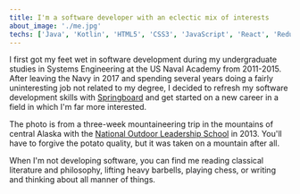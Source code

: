```yaml
---
title: I'm a software developer with an eclectic mix of interests
about_image: './me.jpg'
techs: ['Java', 'Kotlin', 'HTML5', 'CSS3', 'JavaScript', 'React', 'Redux', 'Express', 'Node', 'Three.js', 'Python', 'Flask', 'SQL', 'SQLAlchemy', 'Retrofit', 'RoomDB']
---
```


I first got my feet wet in software development during my undergraduate studies in Systems Engineering at the US Naval Academy from 2011-2015. After leaving the Navy in 2017 and spending several years doing a fairly uninteresting job not related to my degree, I decided to refresh my software development skills with [Springboard](https://www.springboard.com) and get started on a new career in a field in which I'm far more interested.

The photo is from a three-week mountaineering trip in the mountains of central Alaska with the [National Outdoor Leadership School](https://www.nols.edu/en/) in 2013. You'll have to forgive the potato quality, but it was taken on a mountain after all.

When I'm not developing software, you can find me reading classical literature and philosophy, lifting heavy barbells, playing chess, or writing and thinking about all manner of things.
